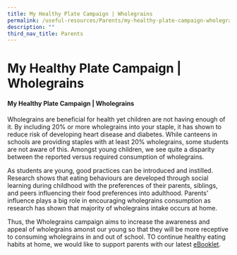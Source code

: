 ```yaml
---
title: My Healthy Plate Campaign | Wholegrains
permalink: /useful-resources/Parents/my-healthy-plate-campaign-wholegrains/
description: ""
third_nav_title: Parents
---
```

# My Healthy Plate Campaign | Wholegrains

#### My Healthy Plate Campaign | Wholegrains

Wholegrains are beneficial for health yet children are not having enough of it. By including 20% or more wholegrains into your staple, it has shown to reduce risk of developing heart disease and diabetes. While canteens in schools are providing staples with at least 20% wholegrains, some students are not aware of this. Amongst young children, we see quite a disparity between the reported versus required consumption of wholegrains.  
  
As students are young, good practices can be introduced and instilled. Research shows that eating behaviours are developed through social learning during childhood with the preferences of their parents, siblings, and peers influencing their food preferences into adulthood. Parents' influence plays a big role in encouraging wholegrains consumption as research has shown that majority of wholegrains intake occurs at home.  
  
Thus, the Wholegrains campaign aims to increase the awareness and appeal of wholegrains amonst our young so that they will be more receptive to consuming wholegrains in and out of school. TO continue healthy eating habits at home, we would like to support parents with our latest <a href="/files/Useful%20Resources/Parents/Wholegrains%20eBooklet.pdf" target="_blank">eBooklet</a>.
